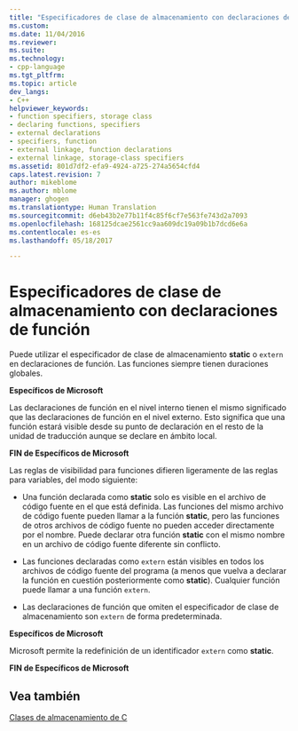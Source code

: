 ```yaml
---
title: "Especificadores de clase de almacenamiento con declaraciones de función | Microsoft Docs"
ms.custom: 
ms.date: 11/04/2016
ms.reviewer: 
ms.suite: 
ms.technology:
- cpp-language
ms.tgt_pltfrm: 
ms.topic: article
dev_langs:
- C++
helpviewer_keywords:
- function specifiers, storage class
- declaring functions, specifiers
- external declarations
- specifiers, function
- external linkage, function declarations
- external linkage, storage-class specifiers
ms.assetid: 801d7df2-efa9-4924-a725-274a5654cfd4
caps.latest.revision: 7
author: mikeblome
ms.author: mblome
manager: ghogen
ms.translationtype: Human Translation
ms.sourcegitcommit: d6eb43b2e77b11f4c85f6cf7e563fe743d2a7093
ms.openlocfilehash: 168125dcae2561cc9aa609dc19a09b1b7dcd6e6a
ms.contentlocale: es-es
ms.lasthandoff: 05/18/2017

---
```

# <a name="storage-class-specifiers-with-function-declarations"></a>Especificadores de clase de almacenamiento con declaraciones de función
Puede utilizar el especificador de clase de almacenamiento **static** o `extern` en declaraciones de función. Las funciones siempre tienen duraciones globales.  
  
 **Específicos de Microsoft**  
  
 Las declaraciones de función en el nivel interno tienen el mismo significado que las declaraciones de función en el nivel externo. Esto significa que una función estará visible desde su punto de declaración en el resto de la unidad de traducción aunque se declare en ámbito local.  
  
 **FIN de Específicos de Microsoft**  
  
 Las reglas de visibilidad para funciones difieren ligeramente de las reglas para variables, del modo siguiente:  
  
-   Una función declarada como **static** solo es visible en el archivo de código fuente en el que está definida. Las funciones del mismo archivo de código fuente pueden llamar a la función **static**, pero las funciones de otros archivos de código fuente no pueden acceder directamente por el nombre. Puede declarar otra función **static** con el mismo nombre en un archivo de código fuente diferente sin conflicto.  
  
-   Las funciones declaradas como `extern` están visibles en todos los archivos de código fuente del programa (a menos que vuelva a declarar la función en cuestión posteriormente como **static**). Cualquier función puede llamar a una función `extern`.  
  
-   Las declaraciones de función que omiten el especificador de clase de almacenamiento son `extern` de forma predeterminada.  
  
 **Específicos de Microsoft**  
  
 Microsoft permite la redefinición de un identificador `extern` como **static**.  
  
 **FIN de Específicos de Microsoft**  
  
## <a name="see-also"></a>Vea también  
 [Clases de almacenamiento de C](../c-language/c-storage-classes.md)
